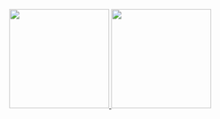 <!-- ![Anurag's github stats](https://github-readme-stats.vercel.app/api?username=GustavoQuaresma&show_icons=true&theme=radical)
![Top Langs](https://github-readme-stats.vercel.app/api/top-langs/?username=GustavoQuaresma&layout=compact&theme=radical) -->
 <div>
  <a href="https://github.com/ogabrielalves">
  <img height="180em" src="https://github-readme-stats.vercel.app/api?username=GustavoQuaresma&show_icons=true&theme=radical"/>
  <img height="180em" src="https://github-readme-stats.vercel.app/api/top-langs/?username=GustavoQuaresma&layout=compact&langs_count=7&theme=radical"/>
</div>
